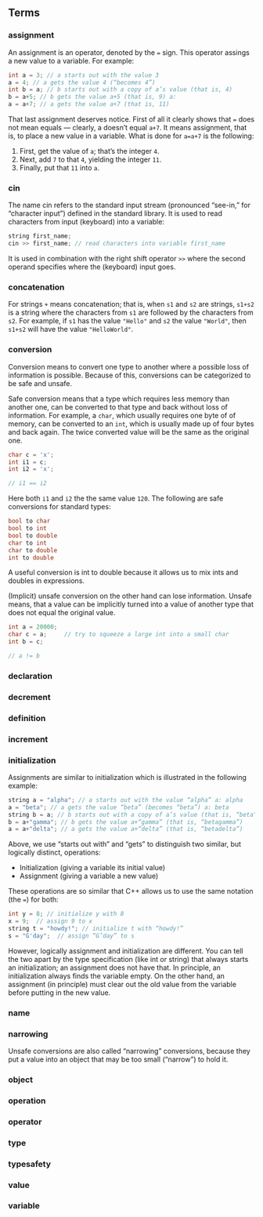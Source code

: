 ## Terms


### assignment

An assignment is an operator, denoted by the `=` sign. This operator assings a new value to a variable. 
For example:

```cpp
int a = 3; // a starts out with the value 3
a = 4; // a gets the value 4 (“becomes 4”)
int b = a; // b starts out with a copy of a’s value (that is, 4)
b = a+5; // b gets the value a+5 (that is, 9) a:
a = a+7; // a gets the value a+7 (that is, 11)
```

That last assignment deserves notice. First of all it clearly shows that `=` does not mean equals — clearly, 
a doesn’t equal `a+7`. It means assignment, that is, to place a new value in a variable. 
What is done for `a=a+7` is the following:

1. First, get the value of `a`; that’s the integer `4`. 
2. Next, add `7` to that `4`, yielding the integer `11`. 
3. Finally, put that `11` into `a`.

### cin

The name cin refers to the standard input stream (pronounced “see-in,” for “character input”) defined in the standard library. It is used to read characters from input (keyboard) into a variable:

```cpp
string first_name;
cin >> first_name; // read characters into variable first_name
```
It is used in combination with the right shift operator `>>` where the second operand specifies where the (keyboard) input goes.

### concatenation 

For strings `+` means concatenation; that is, when `s1` and `s2` are strings,
`s1+s2` is a string where the characters from `s1` are followed by the characters from `s2`. 
For example, if `s1` has the value `"Hello"` and `s2` the value `"World"`, then `s1+s2` will have the value `"HelloWorld"`.

### conversion 

Conversion means to convert one type to another where a possible loss of information is possible. Because of this, conversions can be categorized to be safe and unsafe.

Safe conversion means that a type which requires less memory than another one, can be converted to that type and back without loss of information. 
For example, a `char`, which usually requires one byte of of memory, can be converted to an `int`, which is usually made up of four bytes and back again. The twice converted value will be the same as the original one.

```cpp
char c = 'x'; 
int i1 = c; 
int i2 = 'x';

// i1 == i2
```

Here both `i1` and `i2` the the same value `120`.
The following are safe conversions for standard types:

```cpp
bool to char 
bool to int 
bool to double 
char to int 
char to double 
int to double
```

A useful conversion is int to double because it allows us to mix ints and doubles in expressions.

(Implicit) unsafe conversion on the other hand can lose information. Unsafe means, that a value can be implicitly turned into a value of another type that does not equal the original value.

```cpp
int a = 20000; 
char c = a;     // try to squeeze a large int into a small char 
int b = c;

// a != b
```

### declaration 


### decrement


### definition 


### increment 


### initialization

Assignments are similar to initialization which is illustrated in the following example:

```cpp
string a = "alpha"; // a starts out with the value “alpha” a: alpha
a = "beta"; // a gets the value “beta” (becomes “beta”) a: beta
string b = a; // b starts out with a copy of a’s value (that is, “beta”)
b = a+"gamma"; // b gets the value a+“gamma” (that is, “betagamma”)
a = a+"delta"; // a gets the value a+“delta” (that is, “betadelta”)
```

Above, we use “starts out with” and “gets” to distinguish two similar, but logically
distinct, operations:

- Initialization (giving a variable its initial value)
- Assignment (giving a variable a new value)

These operations are so similar that C++ allows us to use the same notation (the `=`) for both:

```cpp
int y = 8; // initialize y with 8
x = 9;  // assign 9 to x
string t = "howdy!"; // initialize t with “howdy!”
s = "G'day";  // assign “G’day” to s
```

However, logically assignment and initialization are different. 
You can tell the two apart by the type specification (like int or string) that always starts an initialization; 
an assignment does not have that. In principle, an initialization always finds the variable empty. On the other hand, 
an assignment (in principle) must clear out the old value from the variable before putting in the new value.


### name 


### narrowing

Unsafe conversions are also called “narrowing” conversions, because they put a value into an object that may be too small (“narrow”) to hold it.

### object


### operation 


### operator 


### type 


### typesafety 


### value 


### variable
